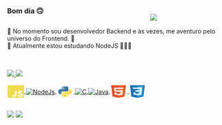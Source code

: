 <img style="margin-top: 40px;" align="right" width="170px" src="https://i.giphy.com/media/maNB0qAiRVAty/giphy.webp">

### Bom dia 🙃
##
🌌 No momento sou desenvolvedor Backend e às vezes, me aventuro pelo universo do Frontend. 🔭 <br/>
📖 Atualmente estou estudando NodeJS 👨🏽‍💻 <br/> <br/> <br/>

<div>
  <a href="https://github.com/Pedro-Jaber">
  <img height="180em" src="https://github-readme-stats.vercel.app/api?username=Pedro-Jaber&show_icons=true&theme=midnight-purple&include_all_commits=true&count_private=true"/> <!--material-palenight-->
  <img height="180em" src="https://github-readme-stats.vercel.app/api/top-langs/?username=Pedro-Jaber&layout=compact&theme=midnight-purple"/>
</div>

<div style="display: inline_block"><br>
  <img align="center" alt="Js" height="30" width="40" src="https://raw.githubusercontent.com/devicons/devicon/master/icons/javascript/javascript-plain.svg">
  <img align="center" alt="NodeJs" height="30" width="40" src="https://cdn.jsdelivr.net/gh/devicons/devicon/icons/nodejs/nodejs-original.svg">
  <img align="center" alt="Python" height="30" width="40" src="https://raw.githubusercontent.com/devicons/devicon/master/icons/python/python-original.svg">
  <img align="center" alt="C" height="30" width="40" src="https://cdn.jsdelivr.net/gh/devicons/devicon/icons/c/c-original.svg" />
  <img align="center" alt="Java" height="30" width="40" src="https://cdn.jsdelivr.net/gh/devicons/devicon/icons/java/java-original.svg" />
          
  <img align="center" alt="HTML" height="30" width="40" src="https://raw.githubusercontent.com/devicons/devicon/master/icons/html5/html5-original.svg">
  <img align="center" alt="CSS" height="30" width="40" src="https://raw.githubusercontent.com/devicons/devicon/master/icons/css3/css3-original.svg">
</div>

 ##

<div> 
  <a href = "mailto:pedrojaberc@gmail.com"><img src="https://img.shields.io/badge/Gmail-D14836?style=for-the-badge&logo=gmail&logoColor=white" target="_blank"></a>
  <a href="https://www.linkedin.com/in/pedrojaber/" target="_blank"><img src="https://img.shields.io/badge/-LinkedIn-%230077B5?style=for-the-badge&logo=linkedin&logoColor=white" target="_blank"></a> 
</div>
